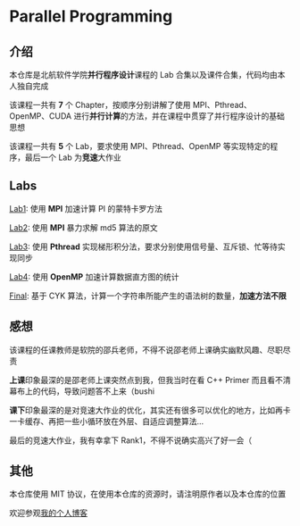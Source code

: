 # Parallel Programming

## 介绍

本仓库是北航软件学院**并行程序设计**课程的 Lab 合集以及课件合集，代码均由本人独自完成

该课程一共有 **7** 个 Chapter，按顺序分别讲解了使用 MPI、Pthread、OpenMP、CUDA 进行**并行计算**的方法，并在课程中贯穿了并行程序设计的基础思想

该课程一共有 **5** 个 Lab，要求使用 MPI、Pthread、OpenMP 等实现特定的程序，最后一个 Lab 为**竞速**大作业

## Labs

[Lab1](./lab1/lab1.md): 使用 **MPI** 加速计算 PI 的蒙特卡罗方法

[Lab2](./lab2/lab2.md): 使用 **MPI** 暴力求解 md5 算法的原文

[Lab3](./lab3/lab3.md): 使用 **Pthread** 实现梯形积分法，要求分别使用信号量、互斥锁、忙等待实现同步

[Lab4](./lab4/lab4.md): 使用 **OpenMP** 加速计算数据直方图的统计

[Final](./final/final.md): 基于 CYK 算法，计算一个字符串所能产生的语法树的数量，**加速方法不限**

## 感想

该课程的任课教师是软院的邵兵老师，不得不说邵老师上课确实幽默风趣、尽职尽责

**上课**印象最深的是邵老师上课突然点到我，但我当时在看 C++ Primer 而且看不清幕布上的代码，导致问题答不上来（bushi

**课下**印象最深的是对竞速大作业的优化，其实还有很多可以优化的地方，比如再卡一卡缓存、再把一些小循环放在外层、自适应调整算法...

最后的竞速大作业，我有幸拿下 Rank1，不得不说确实高兴了好一会（

## 其他

本仓库使用 MIT 协议，在使用本仓库的资源时，请注明原作者以及本仓库的位置

欢迎参观[我的个人博客](https://blog.matrix53.top)
